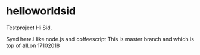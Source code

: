 # helloworldsid
Testproject
Hi Sid,

Syed here.I like node.js and coffeescript
This is master branch and which is top of all.on 17102018
